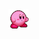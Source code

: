<img align="right" src="https://raw.githubusercontent.com/raimonade/raimonade/master/kirby.gif" width="32" />

